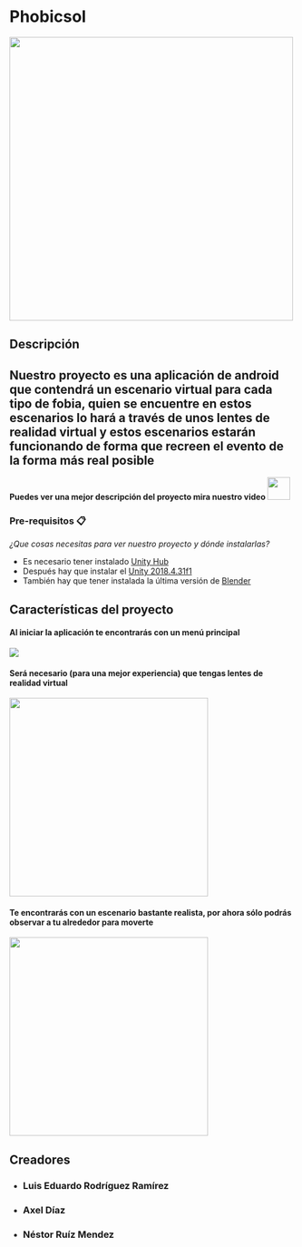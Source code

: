 # Phobicsol

<img src="https://i.imgur.com/gLExwH9.png" width ="500px" />

## Descripción

<h2>Nuestro proyecto es una aplicación de android que contendrá un escenario virtual para cada tipo de fobia, quien se encuentre
en estos escenarios lo hará a través de unos lentes de realidad virtual y estos escenarios estarán funcionando de forma que
recreen el evento de la forma más real posible</h2>

<strong>Puedes ver una mejor descripción del proyecto mira nuestro video <a href="https://youtu.be/JAe2NFysyuU"><img src="https://i.imgur.com/8aUTTu6.png" width="40px" /></a></strong>

### Pre-requisitos 📋

_¿Que cosas necesitas para ver nuestro proyecto y dónde instalarlas?_

<ul>
<li>Es necesario tener instalado <a href="https://unity3d.com/es/get-unity/download">Unity Hub</a></li>
<li>Después hay que instalar el <a href="https://unity3d.com/unity/whats-new/2018.4.31" >Unity 2018.4.31f1</a></li>
<li>También hay que tener instalada la última versión de <a href="https://www.blender.org/" >Blender</a></li>
</ul>


## Características del proyecto

<h4>Al iniciar la aplicación te encontrarás con un menú principal</h4>

<img src="https://i.imgur.com/CU2bHQo.png" />

<h4>Será necesario (para una mejor experiencia) que tengas lentes de realidad virtual</h4>

<img src="https://i.imgur.com/NiiCv30.png" width="350px" style="display=inline" />

<h4>Te encontrarás con un escenario bastante realista, por ahora sólo podrás observar a tu alrededor para moverte</h4>

<img src="https://i.imgur.com/NntAxdQ.png" height="350px" />

## Creadores
<ul>
  <li><h3>Luis Eduardo Rodríguez Ramírez</h3></li>
  <li><h3>Axel Díaz</h3></li>
  <li><h3>Néstor Ruíz Mendez</h3></li>
</ul>
